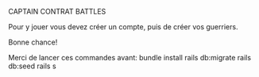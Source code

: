 CAPTAIN CONTRAT BATTLES

Pour y jouer vous devez créer un compte, puis de créer vos guerriers.

Bonne chance!

Merci de lancer ces commandes avant:
bundle install
rails db:migrate
rails db:seed
rails s
